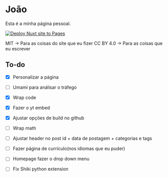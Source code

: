 # João

Esta é a minha página pessoal.

[![Deploy Nuxt site to Pages](https://github.com/JoaoVCMiranda/JoaoVCMiranda.github.io/actions/workflows/nuxtjs.yml/badge.svg)](https://github.com/JoaoVCMiranda/JoaoVCMiranda.github.io/actions/workflows/nuxtjs.yml)

MIT -> Para as coisas do site que eu fizer
CC BY 4.0 -> Para as coisas que eu escrever 

## To-do

- [X] Personalizar a página
- [ ] Umami para análisar o tráfego
- [X] Wrap code
- [X] Fazer o yt embed
- [X] Ajustar opções de build no github
- [ ] Wrap math
- [ ] Ajustar header no post id + data de postagem + categorias e tags
- [ ] Fazer página de currículo(nos idiomas que eu puder)
- [ ] Homepage fazer o drop down menu
- [ ] Fix Shiki python extension

